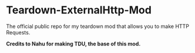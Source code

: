 # Teardown-ExternalHttp-Mod
 The official public repo for my teardown mod that allows you to make HTTP Requests.

**Credits to Nahu for making TDU, the base of this mod.**